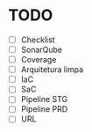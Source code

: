 # TODO

* [ ] Checklist
* [ ] SonarQube
* [ ] Coverage
* [ ] Arquitetura limpa
* [ ] IaC
* [ ] SaC
* [ ] Pipeline STG
* [ ] Pipeline PRD
* [ ] URL
